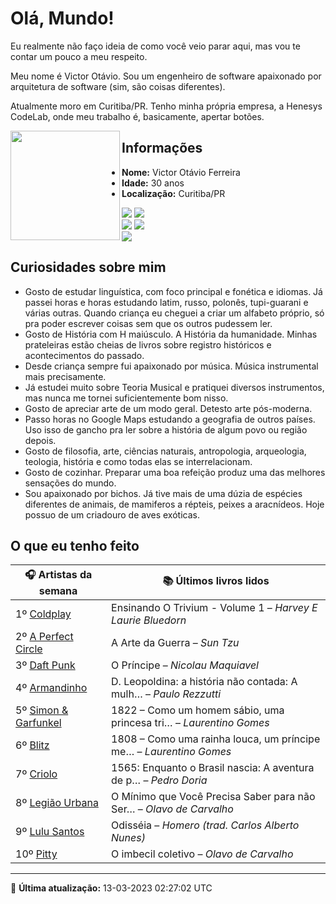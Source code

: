 # Olá, Mundo!

Eu realmente não faço ideia de como você veio parar aqui, mas vou te contar um pouco a meu respeito.

Meu nome é Victor Otávio. Sou um engenheiro de software apaixonado por arquitetura de software (sim, são coisas diferentes).

Atualmente moro em Curitiba/PR. Tenho minha própria empresa, a Henesys CodeLab, onde meu trabalho é, basicamente, apertar botões.

<img align="left" src="https://github.com/vctrtvfrrr/vctrtvfrrr/raw/master/octocat.png" alt="" width="175" />

## Informações

- **Nome:** Victor Otávio Ferreira
- **Idade:** 30 anos
- **Localização:** Curitiba/PR

[![](https://img.shields.io/badge/LinkedIn-victorotavio-blue)](https://www.linkedin.com/in/victorotavio/) [![](https://img.shields.io/badge/Twitter-@vctrtvfrrr-blue)](https://twitter.com/vctrtvfrrr)  
[![](https://img.shields.io/badge/GitHub-vctrtvfrrr-24292e)](https://github.com/vctrtvfrrr) [![](https://img.shields.io/badge/GitLab-vctrtvfrrr-ec5d16)](https://gitlab.com/vctrtvfrrr)  
[![](https://img.shields.io/badge/Email-victor@otavioferreira.com.br-red)](mailto:victor@otavioferreira.com.br)  

## Curiosidades sobre mim

-   Gosto de estudar linguística, com foco principal e fonética e idiomas. Já passei horas e horas estudando latim, russo, polonês, tupi-guarani e várias outras. Quando criança eu cheguei a criar um alfabeto próprio, só pra poder escrever coisas sem que os outros pudessem ler.
-   Gosto de História com H maiúsculo. A História da humanidade. Minhas prateleiras estão cheias de livros sobre registro históricos e acontecimentos do passado.
-   Desde criança sempre fui apaixonado por música. Música instrumental mais precisamente.
-   Já estudei muito sobre Teoria Musical e pratiquei diversos instrumentos, mas nunca me tornei suficientemente bom nisso.
-   Gosto de apreciar arte de um modo geral. Detesto arte pós-moderna.
-   Passo horas no Google Maps estudando a geografia de outros países. Uso isso de gancho pra ler sobre a história de algum povo ou região depois.
-   Gosto de filosofia, arte, ciências naturais, antropologia, arqueologia, teologia, história e como todas elas se interrelacionam.
-   Gosto de cozinhar. Preparar uma boa refeição produz uma das melhores sensações do mundo.
-   Sou apaixonado por bichos. Já tive mais de uma dúzia de espécies diferentes de animais, de mamiferos a répteis, peixes a aracnídeos. Hoje possuo de um criadouro de aves exóticas.


## O que eu tenho feito

|                        🎧 Artistas da semana                        |                      📚 Últimos livros lidos                      |
|---------------------------------------------------------------------|-------------------------------------------------------------------|
| 1º [Coldplay](https://www.last.fm/music/Coldplay)                   | Ensinando O Trivium - Volume 1	–	_Harvey E Laurie Bluedorn_         |
| 2º [A Perfect Circle](https://www.last.fm/music/A+Perfect+Circle)   | A Arte da Guerra	–	_Sun Tzu_                                        |
| 3º [Daft Punk](https://www.last.fm/music/Daft+Punk)                 | O Príncipe	–	_Nicolau Maquiavel_                                    |
| 4º [Armandinho](https://www.last.fm/music/Armandinho)               | D. Leopoldina: a história não contada: A mulh…	–	_Paulo Rezzutti_   |
| 5º [Simon & Garfunkel](https://www.last.fm/music/Simon+&+Garfunkel) | 1822 – Como um homem sábio, uma princesa tri…	–	_Laurentino Gomes_  |
| 6º [Blitz](https://www.last.fm/music/Blitz)                         | 1808 – Como uma rainha louca, um príncipe me…	–	_Laurentino Gomes_  |
| 7º [Criolo](https://www.last.fm/music/Criolo)                       | 1565: Enquanto o Brasil nascia: A aventura de p…	–	_Pedro Doria_    |
| 8º [Legião Urbana](https://www.last.fm/music/Legi%C3%A3o+Urbana)    | O Mínimo que Você Precisa Saber para não Ser…	–	_Olavo de Carvalho_ |
| 9º [Lulu Santos](https://www.last.fm/music/Lulu+Santos)             | Odisséia	–	_Homero (trad. Carlos Alberto Nunes)_                    |
| 10º [Pitty](https://www.last.fm/music/Pitty)                        | O imbecil coletivo	–	_Olavo de Carvalho_                            |


---

🚀 **Última atualização:** 13-03-2023 02:27:02 UTC